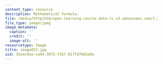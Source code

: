 ```yaml
---
content_type: resource
description: Mathematical formula.
file: /media/https%3A/open-learning-course-data-rc.s3.amazonaws.com/1-225j-transportation-flow-systems-fall-2002/35aac9aaca4430727357017fd7683a0a_image023.jpg
file_type: image/jpeg
image_metadata:
  caption: ''
  credit: ''
  image-alt: ''
resourcetype: Image
title: image023.jpg
uid: 35aac9aa-ca44-3072-7357-017fd7683a0a
---
```


